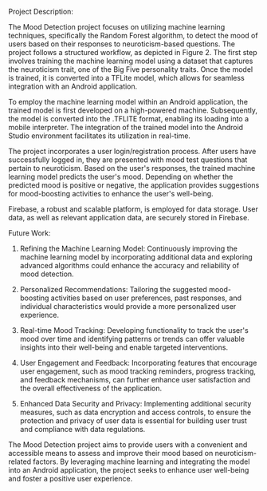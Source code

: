 Project Description:

The Mood Detection project focuses on utilizing machine learning techniques, specifically the Random Forest algorithm, to detect the mood of users based on their responses to neuroticism-based questions. The project follows a structured workflow, as depicted in Figure 2. The first step involves training the machine learning model using a dataset that captures the neuroticism trait, one of the Big Five personality traits. Once the model is trained, it is converted into a TFLite model, which allows for seamless integration with an Android application.

To employ the machine learning model within an Android application, the trained model is first developed on a high-powered machine. Subsequently, the model is converted into the .TFLITE format, enabling its loading into a mobile interpreter. The integration of the trained model into the Android Studio environment facilitates its utilization in real-time.

The project incorporates a user login/registration process. After users have successfully logged in, they are presented with mood test questions that pertain to neuroticism. Based on the user's responses, the trained machine learning model predicts the user's mood. Depending on whether the predicted mood is positive or negative, the application provides suggestions for mood-boosting activities to enhance the user's well-being.

Firebase, a robust and scalable platform, is employed for data storage. User data, as well as relevant application data, are securely stored in Firebase.

Future Work:
1. Refining the Machine Learning Model: Continuously improving the machine learning model by incorporating additional data and exploring advanced algorithms could enhance the accuracy and reliability of mood detection.

2. Personalized Recommendations: Tailoring the suggested mood-boosting activities based on user preferences, past responses, and individual characteristics would provide a more personalized user experience.

3. Real-time Mood Tracking: Developing functionality to track the user's mood over time and identifying patterns or trends can offer valuable insights into their well-being and enable targeted interventions.

4. User Engagement and Feedback: Incorporating features that encourage user engagement, such as mood tracking reminders, progress tracking, and feedback mechanisms, can further enhance user satisfaction and the overall effectiveness of the application.

5. Enhanced Data Security and Privacy: Implementing additional security measures, such as data encryption and access controls, to ensure the protection and privacy of user data is essential for building user trust and compliance with data regulations.

The Mood Detection project aims to provide users with a convenient and accessible means to assess and improve their mood based on neuroticism-related factors. By leveraging machine learning and integrating the model into an Android application, the project seeks to enhance user well-being and foster a positive user experience.
